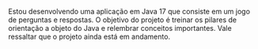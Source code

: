 Estou desenvolvendo uma aplicação em Java 17 que consiste em um jogo de perguntas e respostas. O objetivo do projeto é treinar os pilares de orientação a objeto do Java e relembrar conceitos importantes. Vale ressaltar que o projeto ainda está em andamento.

